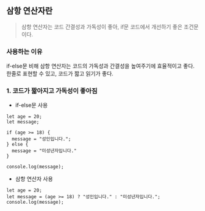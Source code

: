 ## 삼항 연산자란
> 삼항 연산자는 코드 간결성과 가독성이 좋아, if문 코드에서 개선하기 좋은 조건문이다. 

### 사용하는 이유 
<p>
  if-else문 비해 삼항 연산자는 코드의 가독성과 간결성을 높여주기에 효율적이고 좋다. 한줄로 표현할 수 있고, 코드가 짧고 읽기가 좋다. 
</p>

### 1. 코드가 짧아지고 가독성이 좋아짐 
+ if-else문 사용
```
let age = 20;
let message;

if (age >= 18) {
  message = "성인입니다.";
} else {
  message = "미성년자입니다."
}

console.log(message);
```

+ 삼항 연산자 사용
```
let age = 20;
let message = (age >= 18) ? "성인입니다." : "미성년자입니다.";
console.log(message);
```

